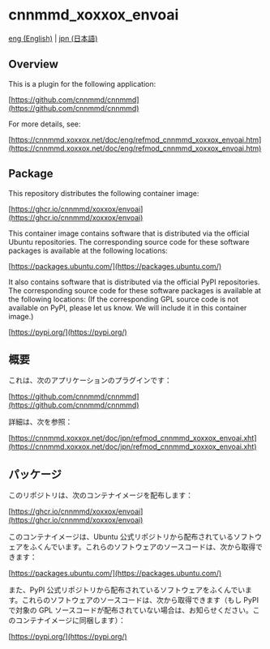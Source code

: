 # cnnmmd_xoxxox_envoai

[eng (English)](#Overview) | [jpn (日本語)](#概要)

## Overview

This is a plugin for the following application:

[https://github.com/cnnmmd/cnnmmd](https://github.com/cnnmmd/cnnmmd)

For more details, see:

[https://cnnmmd.xoxxox.net/doc/eng/refmod_cnnmmd_xoxxox_envoai.htm](https://cnnmmd.xoxxox.net/doc/eng/refmod_cnnmmd_xoxxox_envoai.htm)

## Package

This repository distributes the following container image:

[https://ghcr.io/cnnmmd/xoxxox/envoai](https://ghcr.io/cnnmmd/xoxxox/envoai)

This container image contains software that is distributed via the official Ubuntu repositories. The corresponding source code for these software packages is available at the following locations:

[https://packages.ubuntu.com/](https://packages.ubuntu.com/)

It also contains software that is distributed via the official PyPI repositories. The corresponding source code for these software packages is available at the following locations: (If the corresponding GPL source code is not available on PyPI, please let us know. We will include it in this container image.)

[https://pypi.org/](https://pypi.org/)

## 概要

これは、次のアプリケーションのプラグインです：

[https://github.com/cnnmmd/cnnmmd](https://github.com/cnnmmd/cnnmmd)

詳細は、次を参照：

[https://cnnmmd.xoxxox.net/doc/jpn/refmod_cnnmmd_xoxxox_envoai.xht](https://cnnmmd.xoxxox.net/doc/jpn/refmod_cnnmmd_xoxxox_envoai.xht)

## パッケージ

このリポジトリは、次のコンテナイメージを配布します：

[https://ghcr.io/cnnmmd/xoxxox/envoai](https://ghcr.io/cnnmmd/xoxxox/envoai)

このコンテナイメージは、Ubuntu 公式リポジトリから配布されているソフトウェアをふくんでいます。これらのソフトウェアのソースコードは、次から取得できます：

[https://packages.ubuntu.com/](https://packages.ubuntu.com/)

また、PyPI 公式リポジトリから配布されているソフトウェアをふくんでいます。これらのソフトウェアのソースコードは、次から取得できます（もし PyPI で対象の GPL ソースコードが配布されていない場合は、お知らせください。このコンテナイメージに同梱します）：

[https://pypi.org/](https://pypi.org/)